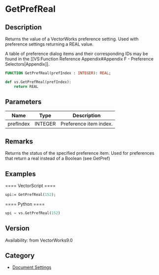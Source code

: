 # GetPrefReal

## Description
Returns the value of a VectorWorks preference setting. Used with preference settings returning a REAL value.

A table of preference dialog items and their corresponding IDs may be found in the [[VS:Function Reference Appendix#Appendix F - Preference Selectors|Appendix]].

```pascal
FUNCTION GetPrefReal(prefIndex : INTEGER): REAL;
```

```python
def vs.GetPrefReal(prefIndex):
    return REAL
```

## Parameters
|Name|Type|Description|
|---|---|---|
|prefIndex|INTEGER|Preference item index.|

## Remarks
Returns the status of the specified preference item.  Used for preferences that return a real instead of a Boolean (see GetPref)

## Examples
==== VectorScript ====
```pascal
upi:= GetPrefReal(152);
```
==== Python ====
```python
upi = vs.GetPrefReal(152)
```

## Version
Availability: from VectorWorks9.0

## Category
* [Document Settings](../Categories/Document%20Settings.md)
